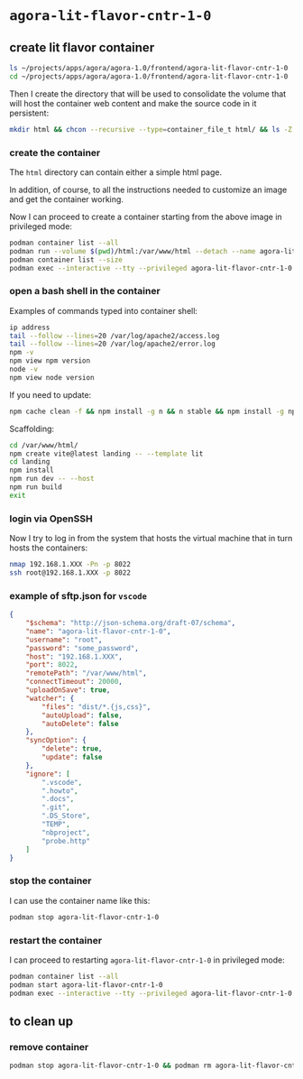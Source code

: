 # `agora-lit-flavor-cntr-1-0`

## create lit flavor container

```bash
ls ~/projects/apps/agora/agora-1.0/frontend/agora-lit-flavor-cntr-1-0
cd ~/projects/apps/agora/agora-1.0/frontend/agora-lit-flavor-cntr-1-0
```

Then I create the directory that will be used to consolidate the volume that will host the container web content and make the source code in it persistent:

```bash
mkdir html && chcon --recursive --type=container_file_t html/ && ls -Z
```

### create the container

The `html` directory can contain either a simple html page.

In addition, of course, to all the instructions needed to customize an image and get the container working.

Now I can proceed to create a container starting from the above image in privileged mode:

```bash
podman container list --all
podman run --volume $(pwd)/html:/var/www/html --detach --name agora-lit-flavor-cntr-1-0 --publish 5173:5173 --publish 8080:80 --publish 8443:443 --publish 8022:22 --pull=never node-app-img:1.0
podman container list --size
podman exec --interactive --tty --privileged agora-lit-flavor-cntr-1-0 bash
```

### open a bash shell in the container

Examples of commands typed into container shell:

```bash
ip address
tail --follow --lines=20 /var/log/apache2/access.log
tail --follow --lines=20 /var/log/apache2/error.log
npm -v
npm view npm version
node -v
npm view node version
```

If you need to update:

```bash
npm cache clean -f && npm install -g n && n stable && npm install -g npm@latest
```

Scaffolding:

```bash
cd /var/www/html/
npm create vite@latest landing -- --template lit
cd landing
npm install
npm run dev -- --host
npm run build
exit
```

### login via OpenSSH

Now I try to log in from the system that hosts the virtual machine that in turn hosts the containers:

```bash
nmap 192.168.1.XXX -Pn -p 8022
ssh root@192.168.1.XXX -p 8022
```

### example of sftp.json for `vscode`

```json
{
    "$schema": "http://json-schema.org/draft-07/schema",
    "name": "agora-lit-flavor-cntr-1-0",
    "username": "root",
    "password": "some_password",
    "host": "192.168.1.XXX",
    "port": 8022,
    "remotePath": "/var/www/html",
    "connectTimeout": 20000,
    "uploadOnSave": true,
    "watcher": {
        "files": "dist/*.{js,css}",
        "autoUpload": false,
        "autoDelete": false
    },
    "syncOption": {
        "delete": true,
        "update": false
    },
    "ignore": [
        ".vscode",
        ".howto",
        ".docs",
        ".git",
        ".DS_Store",
        "TEMP",
        "nbproject",
        "probe.http"
    ]
}
```

### stop the container

I can use the container name like this:

```bash
podman stop agora-lit-flavor-cntr-1-0
```

### restart the container

I can proceed to restarting `agora-lit-flavor-cntr-1-0` in privileged mode:

```bash
podman container list --all
podman start agora-lit-flavor-cntr-1-0
podman exec --interactive --tty --privileged agora-lit-flavor-cntr-1-0 bash
```

## to clean up

### remove container

```bash
podman stop agora-lit-flavor-cntr-1-0 && podman rm agora-lit-flavor-cntr-1-0
```
